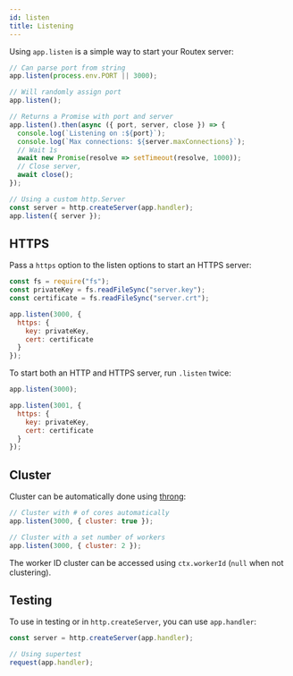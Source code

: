 ```yaml
---
id: listen
title: Listening
---
```


Using `app.listen` is a simple way to start your Routex server:

```js
// Can parse port from string
app.listen(process.env.PORT || 3000);

// Will randomly assign port
app.listen();

// Returns a Promise with port and server
app.listen().then(async ({ port, server, close }) => {
  console.log(`Listening on :${port}`);
  console.log(`Max connections: ${server.maxConnections}`);
  // Wait 1s
  await new Promise(resolve => setTimeout(resolve, 1000));
  // Close server,
  await close();
});

// Using a custom http.Server
const server = http.createServer(app.handler);
app.listen({ server });
```

## HTTPS

Pass a `https` option to the listen options to start an HTTPS server:

```js
const fs = require("fs");
const privateKey = fs.readFileSync("server.key");
const certificate = fs.readFileSync("server.crt");

app.listen(3000, {
  https: {
    key: privateKey,
    cert: certificate
  }
});
```

To start both an HTTP and HTTPS server, run `.listen` twice:

```js
app.listen(3000);

app.listen(3001, {
  https: {
    key: privateKey,
    cert: certificate
  }
});
```

## Cluster

Cluster can be automatically done using [throng](https://www.npmjs.com/package/throng):

```js
// Cluster with # of cores automatically
app.listen(3000, { cluster: true });

// Cluster with a set number of workers
app.listen(3000, { cluster: 2 });
```

The worker ID cluster can be accessed using `ctx.workerId` (`null` when not clustering).

## Testing

To use in testing or in `http.createServer`, you can use `app.handler`:

```js
const server = http.createServer(app.handler);

// Using supertest
request(app.handler);
```
